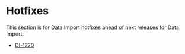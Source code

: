 # Hotfixes

This section is for Data Import hotfixes ahead of next releases for Data Import:

*   [DI-1270](di-1270)
